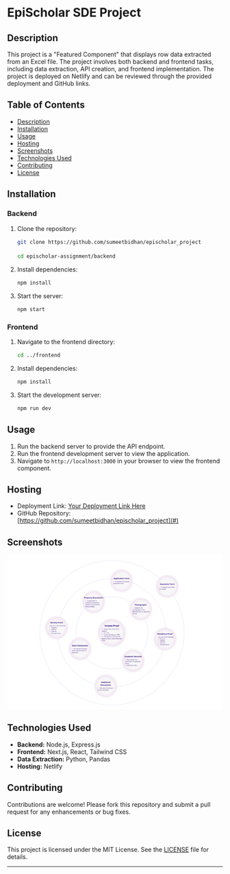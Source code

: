 # EpiScholar SDE Project

## Description

This project is a "Featured Component" that displays row data extracted from an Excel file. The project involves both backend and frontend tasks, including data extraction, API creation, and frontend implementation. The project is deployed on Netlify and can be reviewed through the provided deployment and GitHub links.

## Table of Contents

- [Description](#description)
- [Installation](#installation)
- [Usage](#usage)
- [Hosting](#hosting)
- [Screenshots](#screenshots)
- [Technologies Used](#technologies-used)
- [Contributing](#contributing)
- [License](#license)

## Installation

### Backend

1. Clone the repository:
    ```sh
    git clone https://github.com/sumeetbidhan/epischolar_project

    cd epischolar-assignment/backend
    ```

2. Install dependencies:
    ```sh
    npm install
    ```

3. Start the server:
    ```sh
    npm start
    ```

### Frontend

1. Navigate to the frontend directory:
    ```sh
    cd ../frontend
    ```

2. Install dependencies:
    ```sh
    npm install
    ```

3. Start the development server:
    ```sh
    npm run dev
    ```

## Usage

1. Run the backend server to provide the API endpoint.
2. Run the frontend development server to view the application.
3. Navigate to `http://localhost:3000` in your browser to view the frontend component.

## Hosting

- Deployment Link: [Your Deployment Link Here](#)
- GitHub Repository: [https://github.com/sumeetbidhan/epischolar_project](#)

## Screenshots

![Frontend Screenshot](./screenshot.png)

## Technologies Used

- **Backend:** Node.js, Express.js
- **Frontend:** Next.js, React, Tailwind CSS
- **Data Extraction:** Python, Pandas
- **Hosting:** Netlify

## Contributing

Contributions are welcome! Please fork this repository and submit a pull request for any enhancements or bug fixes.

## License

This project is licensed under the MIT License. See the [LICENSE](LICENSE) file for details.

---


